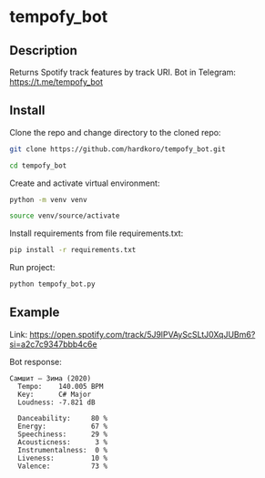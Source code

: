# tempofy_bot

## Description

Returns Spotify track features by track URI. Bot in Telegram: https://t.me/tempofy_bot

## Install

Clone the repo and change directory to the cloned repo:

```bash
git clone https://github.com/hardkoro/tempofy_bot.git
```

```bash
cd tempofy_bot
```

Create and activate virtual environment:

```bash
python -m venv venv
```

```bash
source venv/source/activate
```

Install requirements from file requirements.txt:

```bash
pip install -r requirements.txt
```

Run project:

```bash
python tempofy_bot.py
```

## Example

Link: https://open.spotify.com/track/5J9lPVAyScSLtJ0XqJUBm6?si=a2c7c9347bbb4c6e

Bot response:
```
Самшит — Зима (2020)
  Tempo:    140.005 BPM
  Key:      C# Major
  Loudness: -7.821 dB

  Danceability:     80 %
  Energy:           67 %
  Speechiness:      29 %
  Acousticness:      3 %
  Instrumentalness:  0 %
  Liveness:         10 %
  Valence:          73 %
```
